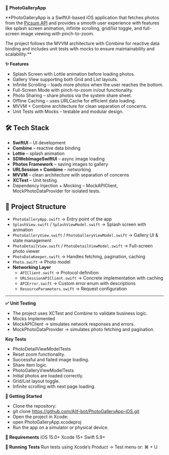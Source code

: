 📸 **PhotoGalleryApp**

**PhotoGalleryApp is a SwiftUI-based iOS application that fetches photos from the [Picsum API](https://picsum.photos/) and provides a smooth user experience with features like splash screen animation, infinite scrolling, grid/list toggle, and full-screen image viewing with pinch-to-zoom.

The project follows the MVVM architecture with Combine for reactive data binding and includes unit tests with mocks to ensure maintainability and scalability.**


**✨ Features**
- Splash Screen with Lottie animation before loading photos.
- Gallery View supporting both Grid and List layouts.
- Infinite Scrolling – loads more photos when the user reaches the bottom.
- Full-Screen Mode with pinch-to-zoom in/out functionality.
- Photo Sharing – share photos via the system share sheet.
- Offline Caching – uses URLCache for efficient data loading.
- MVVM + Combine architecture for clean separation of concerns.
- Unit Tests with Mocks – testable and modular design.


## 🛠️ Tech Stack
- **SwiftUI** – UI development
- **Combine** – reactive data binding
- **Lottie** – splash animation
- **SDWebImageSwiftUI** – async image loading
- **Photos Framework** – saving images to gallery
- **URLSession + Combine** – networking
- **MVVM** – clean architecture with separation of concerns
- **XCTest** – Unit testing.
- Dependency Injection + Mocking – MockAPIClient, MockPhotoDataProvider for isolated tests.

## 📂 Project Structure
- `PhotoGalleryApp.swift` → Entry point of the app
- `SplashView.swift` / `SplashViewModel.swift` → Splash screen with animation
- `PhotoGalleryView.swift` / `PhotoGalleryViewModel.swift` → Gallery UI & state management
- `PhotoDetailView.swift` / `PhotoDetailViewModel.swift` → Full-screen photo viewer
- `PhotoDataKeeper.swift` → Handles fetching, pagination, caching
- `Photo.swift` → Photo model
- **Networking Layer**
  - `APIClient.swift` → Protocol definition
  - `URLSessionAPIClient.swift` → Concrete implementation with caching
  - `APIError.swift` → Custom error enum with descriptions
  - `ResourceParameters.swift` → Request configuration

---

**✅ Unit Testing**
- The project uses XCTest and Combine to validate business logic.
- Mocks Implemented
- MockAPIClient → simulates network responses and errors.
- MockPhotoDataProvider → simulates photo fetching and pagination.

**Key Tests**
- PhotoDetailViewModelTests
- Reset zoom functionality.
- Successful and failed image loading.
- Share item logic.
- PhotoGalleryViewModelTests
- Initial photos are loaded correctly.
- Grid/List layout toggle.
- Infinite scrolling with next page loading.

**🚀 Getting Started**
- Clone the repository:
- git clone https://github.com/Alif-bot/PhotoGalleryApp-iOS.git
- Open the project in Xcode:
- open PhotoGalleryApp.xcodeproj
- Run the app on a simulator or physical device.

**📱 Requirements**
iOS 15.0+
Xcode 15+
Swift 5.9+

**🧪 Running Tests**
Run tests using Xcode’s Product → Test menu or:
⌘ + U
